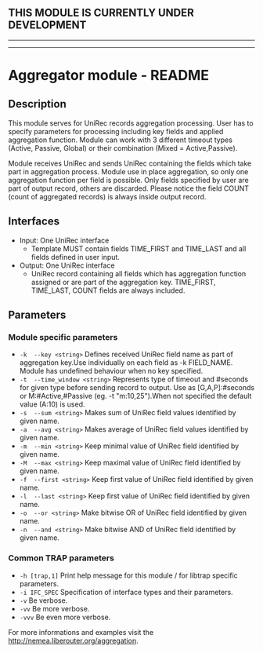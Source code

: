 ## THIS MODULE IS CURRENTLY UNDER DEVELOPMENT
---

---
# Aggregator module - README

## Description
This module serves for UniRec records aggregation processing. User has to specify parameters for processing including key fields and applied aggregation function. Module can work with 3 different timeout types (Active, Passive, Global) or their combination (Mixed = Active,Passive).

Module receives UniRec and sends UniRec containing the fields which take part in aggregation process. Module use in place aggregation, so only one aggregation function per field is possible. Only fields specified by user are part of output record, others are discarded. Please notice the field COUNT (count of aggregated records) is always inside output record.

## Interfaces
- Input: One UniRec interface
  - Template MUST contain fields TIME_FIRST and TIME_LAST and all fields defined in user input.
- Output: One UniRec interface
  - UniRec record containing all fields which has aggregation function assigned or are part of the aggregation key. TIME_FIRST, TIME_LAST, COUNT fields are always included.
  
## Parameters
### Module specific parameters
- `-k  --key <string>`           Defines received UniRec field name as part of aggregation key.Use individually on each field as -k FIELD_NAME. Module has undefined behaviour when no key specified.
- `-t  --time_window <string>`   Represents type of timeout and #seconds for given type before sending record to output. Use as [G,A,P]:#seconds or M:#Active,#Passive (eg. -t "m:10,25").When not specified the default value (A:10) is used.
- `-s  --sum <string>`           Makes sum of UniRec field values identified by given name.
- `-a  --avg <string>`           Makes average of UniRec field values identified by given name.
- `-m  --min <string>`           Keep minimal value of UniRec field identified by given name.
- `-M  --max <string>`           Keep maximal value of UniRec field identified by given name.
- `-f  --first <string>`         Keep first value of UniRec field identified by given name.
- `-l  --last <string>`          Keep first value of UniRec field identified by given name.
- `-o  --or <string>`            Make bitwise OR of UniRec field identified by given name.
- `-n  --and <string>`           Make bitwise AND of UniRec field identified by given name.

### Common TRAP parameters
- `-h [trap,1]`      Print help message for this module / for libtrap specific parameters.
- `-i IFC_SPEC`      Specification of interface types and their parameters.
- `-v`               Be verbose.
- `-vv`              Be more verbose.
- `-vvv`             Be even more verbose.

For more informations and examples visit the http://nemea.liberouter.org/aggregation.
